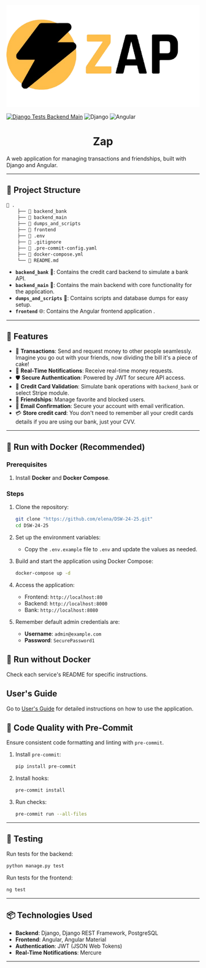 <div align="center">
    <picture>
        <img alt="App logo" src="./frontend/src/assets/zap-logo.png" width="full">
    </picture>
</div>


[![Django Tests Backend Main](https://github.com/elena-17/DSW-24-25/actions/workflows/django-tests.yml/badge.svg)](https://github.com/elena-17/DSW-24-25/actions/workflows/django-tests.yml)
![Django](https://img.shields.io/badge/Django-092E20?style=flat&logo=django&logoColor=white)
![Angular](https://img.shields.io/badge/Angular-0F0F11?style=flat&logo=angular&logoColor=white)

<h1 align="center">Zap</h1>
A web application for managing transactions and friendships, built with Django and Angular.

---

## 📂 Project Structure

```
📂 .
    ├── 📂 backend_bank
    ├── 📂 backend_main
    ├── 📂 dumps_and_scripts
    ├── 📂 frontend
    ├── 📄 .env
    ├── 📄 .gitignore
    ├── 📄 .pre-commit-config.yaml
    ├── 📄 docker-compose.yml
    └── 📄 README.md
```

- **`backend_bank`** 🏦: Contains the credit card backend to simulate a bank API.
- **`backend_main`** 🔧: Contains the main backend with core functionality for the application.
- **`dumps_and_scripts`** 📂: Contains scripts and database dumps for easy setup.
- **`frontend`** 🌐: Contains the Angular frontend application .

---

## 🚀 Features

- 💸 **Transactions**: Send and request money to other people seamlessly. Imagine you go out with your friends, now dividing the bill it's a piece of cake!
- 🔔 **Real-Time Notifications**: Receive real-time money requests.
- 🛡️ **Secure Authentication**: Powered by JWT for secure API access.
- 🏦 **Credit Card Validation**: Simulate bank operations with `backend_bank` or select Stripe module.
- 🤝 **Friendships**: Manage favorite and blocked users.
- 📧 **Email Confirmation**: Secure your account with email verification.
- 💳 **Store credit card**: You don't need to remember all your credit cards details if you are using our bank, just your CVV.

---

## 🐋 Run with Docker (Recommended)

### Prerequisites

1. Install **Docker** and **Docker Compose**.

### Steps

1. Clone the repository:
    ```bash
    git clone "https://github.com/elena/DSW-24-25.git"
    cd DSW-24-25
    ```

2. Set up the environment variables:
    - Copy the `.env.example` file to `.env` and update the values as needed.

3. Build and start the application using Docker Compose:
    ```bash
    docker-compose up -d
    ```

4. Access the application:
    - Frontend: `http://localhost:80`
    - Backend: `http://localhost:8000`
    - Bank: `http://localhost:8080`

5. Remember default admin credentials are:
    - **Username**: `admin@example.com`
    - **Password**: `SecurePassword1`

## 📝 Run without Docker

Check each service's README for specific instructions.

## User's Guide

Go to [User's Guide](docs/README.md) for detailed instructions on how to use the application.


## 🧹 Code Quality with Pre-Commit

Ensure consistent code formatting and linting with `pre-commit`.

1. Install `pre-commit`:
   ```bash
   pip install pre-commit
   ```

2. Install hooks:
   ```bash
   pre-commit install
   ```

3. Run checks:
   ```bash
   pre-commit run --all-files
   ```

---


## 🧪 Testing

Run tests for the backend:

```bash
python manage.py test
```

Run tests for the frontend:

```bash
ng test
```

---


## 📦 Technologies Used

- **Backend**: Django, Django REST Framework, PostgreSQL
- **Frontend**: Angular, Angular Material
- **Authentication**: JWT (JSON Web Tokens)
- **Real-Time Notifications**: Mercure

---
